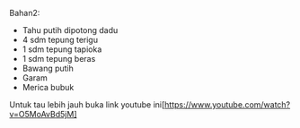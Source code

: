 Bahan2:

- Tahu putih dipotong dadu
- 4 sdm tepung terigu
- 1 sdm tepung tapioka
- 1 sdm tepung beras
- Bawang putih
- Garam
- Merica bubuk

Untuk tau lebih jauh buka link youtube ini[https://www.youtube.com/watch?v=O5MoAvBd5jM]